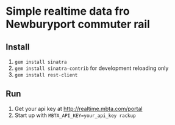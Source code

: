 # Simple realtime data fro Newburyport commuter rail


## Install

1. `gem install sinatra`
1. `gem install sinatra-contrib` for development reloading only
1. `gem install rest-client`

## Run

1. Get your api key at http://realtime.mbta.com/portal
1. Start up with `MBTA_API_KEY=your_api_key rackup`

